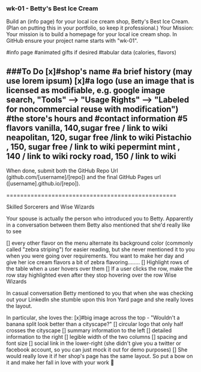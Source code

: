 ### wk-01 - Betty's Best Ice Cream

Build an (info page) for your local ice cream shop, Betty's Best Ice Cream. (Plan on putting this in your portfolio, so keep it professional.)
Your Mission: Your mission is to build a homepage for your local ice cream shop. In GitHub ensure your project name starts with "wk-01".

#info page
#animated gifts if desired
#tabular data (calories, flavors)

###To Do
[x]#shop's name
#a brief history (may use lorem ipsum)
[x]#a logo (use an image that is licensed as modifiable, e.g. google image search, "Tools" --> "Usage Rights" --> "Labeled for noncommercial reuse with modification")
#the store's hours and
#contact information
#5 flavors
  vanilla, 140,sugar free / link to wiki
  neapolitan, 120, sugar free /link to wiki
  Pistachio , 150, sugar free / link to wiki
  pepermint mint , 140 / link to wiki
  rocky road, 150 / link to wiki
---------------
When done, submit both the GitHub Repo Url (github.com/[username]/[repo])
and the final GitHub Pages url ([username].github.io/[repo]).

=================================================

Skilled Sorcerers and Wise Wizards

Your spouse is actually the person who introduced you to Betty. Apparently in a conversation between them Betty also mentioned that she'd really like to see

[] every other flavor on the menu alternate its background color (commonly called "zebra striping") for easier reading, but she never mentioned it to you when you were going over requirements. You want to make her day and give her ice cream flavors a bit of zebra flavoring........
[] Highlight rows of the table when a user hovers over them
[] If a user clicks the row, make the row stay highlighted even after they stop hovering over the row
Wise Wizards

In casual conversation Betty mentioned to you that when she was checking out your LinkedIn she stumble upon this Iron Yard page and she really loves the layout.

In particular, she loves the:
[x]#big image across the top - "Wouldn't a banana split look better than a cityscape?"
[] circular logo that only half crosses the cityscape
[] summary information to the left
[] detailed information to the right
[] legible width of the two columns
[] spacing and font size
[] social link in the lower-right (she didn't give you  a twitter or facebook account, so you can just mock it out for demo purposes)
[] She would really love it if her shop's page has the same layout. So put a bow on it and make her fall in love with your work 💝
